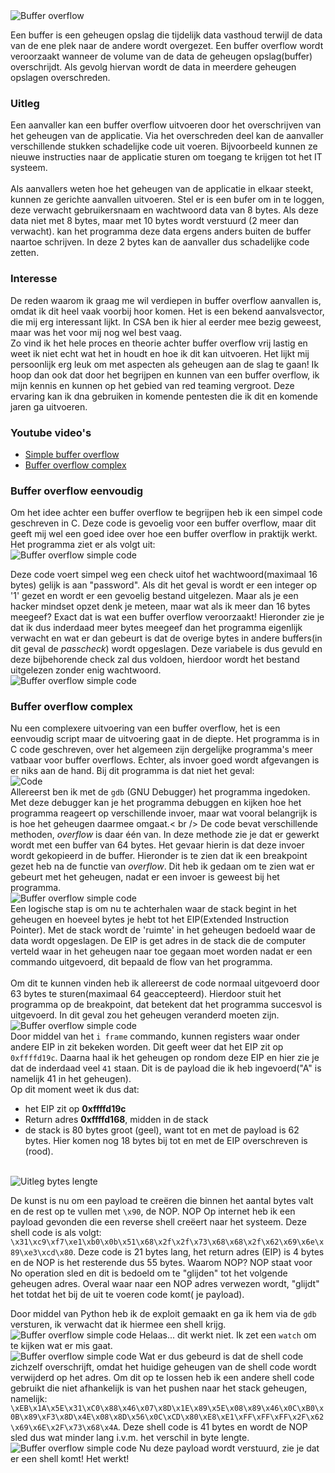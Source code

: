 <img src="../images/buffer-overflow/home_img.PNG" alt="Buffer overflow" class="buffer_img" style="align:left;">
<p style="margin-top: 14px;"> Een buffer is een geheugen opslag die tijdelijk data vasthoud terwijl de data van de ene plek naar de andere
wordt overgezet. Een buffer overflow wordt veroorzaakt wanneer de volume van de data de geheugen opslag(buffer) overschrijdt.
Als gevolg hiervan wordt de data in meerdere geheugen opslagen overschreden.
</p>

### Uitleg
Een aanvaller kan een buffer overflow uitvoeren door het overschrijven van het geheugen van de applicatie.
Via het overschreden deel kan de aanvaller verschillende stukken schadelijke code uit voeren. Bijvoorbeeld kunnen ze nieuwe
instructies naar de applicatie sturen om toegang te krijgen tot het IT systeem.
<br /> <br />
Als aanvallers weten hoe het geheugen van de applicatie in elkaar steekt, kunnen ze gerichte aanvallen uitvoeren. 
Stel er is een bufer om in te loggen, deze verwacht gebruikersnaam en wachtwoord data van 8 bytes.
Als deze data niet met 8 bytes, maar met 10 bytes wordt verstuurd (2 meer dan verwacht). kan het programma deze data ergens anders buiten de buffer naartoe schrijven.
In deze 2 bytes kan de aanvaller dus schadelijke code zetten.

### Interesse
De reden waarom ik graag me wil verdiepen in buffer overflow aanvallen is, omdat ik dit heel vaak voorbij hoor komen. Het is een bekend aanvalsvector,
die mij erg interessant lijkt. In CSA ben ik hier al eerder mee bezig geweest, maar was het voor mij nog wel best vaag. <br />
Zo vind ik het hele proces en theorie achter buffer overflow vrij lastig en weet ik niet echt wat het in houdt en hoe ik dit kan uitvoeren.
Het lijkt mij persoonlijk erg leuk om met aspecten als geheugen aan de slag te gaan!
Ik hoop dan ook dat door het begrijpen en kunnen van een buffer overflow, ik mijn kennis en kunnen op het gebied van red teaming vergroot. 
Deze ervaring kan ik dna gebruiken in komende pentesten die ik dit en komende jaren ga uitvoeren.

### Youtube video's
- [Simple buffer overflow](https://www.youtube.com/watch?v=B4v56Ns3QhQ&ab_channel=JamesLyne)
- [Buffer overflow complex](https://www.youtube.com/watch?v=Rg_h-XIJ1c4&ab_channel=LiveOverflow)

### Buffer overflow eenvoudig
Om het idee achter een buffer overflow te begrijpen heb ik een simpel code geschreven in C. Deze code is gevoelig voor een buffer overflow,
 maar dit geeft mij wel een goed idee over hoe een buffer overflow in praktijk werkt.
 <br /> Het programma ziet er als volgt uit:<br />
 <img src="../images/buffer-overflow/simple_buffer_overflow_c_code.PNG" alt="Buffer overflow simple code" class="phish_img" style="align:left;">
 
 Deze code voert simpel weg een check uitof het wachtwoord(maximaal 16 bytes) gelijk is aan "password". Als dit het geval is wordt er een integer
 op '1' gezet en wordt er een gevoelig bestand uitgelezen. Maar als je een hacker mindset opzet denk je meteen, maar wat als ik meer dan 16 bytes meegeef?
 Exact dat is wat een buffer overflow veroorzaakt! Hieronder zie je dat ik dus inderdaad meer bytes meegeef dan het programma eigenlijk verwacht en wat
 er dan gebeurt is dat de overige bytes in andere buffers(in dit geval de *passcheck*) wordt opgeslagen. Deze variabele is dus gevuld en deze bijbehorende check
 zal dus voldoen, hierdoor wordt het bestand uitgelezen zonder enig wachtwoord. <br />
  <img src="../images/buffer-overflow/simple_buffer_overflow.PNG" alt="Buffer overflow simple code" class="phish_img" style="align:left;">
  
### Buffer overflow complex
Nu een complexere uitvoering van een buffer overflow, het is een eenvoudig script maar de uitvoering gaat in de diepte. Het programma is in C code geschreven,
over het algemeen zijn dergelijke programma's meer vatbaar voor buffer overflows. Echter, als invoer goed wordt afgevangen is er niks aan de hand.
Bij dit programma is dat niet het geval: <br />
<img src="../images/buffer-overflow/complex/code.PNG" alt="Code" class="phish_img" style="align:left;"><br />
Allereerst ben ik met de ```gdb``` (GNU Debugger) het programma ingedoken. Met deze debugger kan je het programma debuggen en kijken hoe het programma reageert op verschillende invoer, maar
wat vooral belangrijk is is hoe het geheugen daarmee omgaat.< br />
De code bevat verschillende methoden, *overflow* is daar één van. In deze methode zie je dat er gewerkt wordt met een buffer van 64 bytes. Het gevaar hierin is
dat deze invoer wordt gekopieerd in de buffer. Hieronder is te zien dat ik een breakpoint gezet heb na de functie van *overflow*. Dit heb ik gedaan om te zien wat er gebeurt
met het geheugen, nadat er een invoer is geweest bij het programma. <br />
<img src="../images/buffer-overflow/complex/breakpoint.PNG" alt="Buffer overflow simple code" class="phish_img" style="align:left;"><br />
Een logische stap is om nu te achterhalen waar de stack begint in het geheugen en hoeveel bytes je hebt tot het EIP(Extended Instruction Pointer).
Met de stack wordt de 'ruimte' in het geheugen bedoeld waar de data wordt opgeslagen. De EIP is get adres in de stack die de computer verteld waar in het geheugen
naar toe gegaan moet worden nadat er een commando uitgevoerd, dit bepaald de flow van het programma.
<br />
<br />
Om dit te kunnen vinden heb ik allereerst de code normaal uitgevoerd door 63 bytes te sturen(maximaal 64 geaccepteerd). Hierdoor stuit het programma
op de breakpoint, dat betekent dat het programma succesvol is uitgevoerd. In dit geval zou het geheugen veranderd moeten zijn. <br />
<img src="../images/buffer-overflow/complex/63bytes.PNG" alt="Buffer overflow simple code" class="phish_img" style="align:left;"><br />
Door middel van het ``i frame`` commando, kunnen registers waar onder andere EIP in zit bekeken worden. Dit geeft weer dat het EIP zit op
``0xffffd19c``. Daarna haal ik het geheugen op rondom deze EIP en hier zie je dat de inderdaad veel ``41`` staan. Dit is de payload
die ik heb ingevoerd("A" is namelijk 41 in het geheugen).<br /> Op dit moment weet ik dus dat:
 - het EIP zit op **0xffffd19c**
 - Return adres **0xffffd168**, midden in de stack
 - de stack is 80 bytes groot (geel), want tot en met de payload is 62 bytes. Hier komen nog 18 bytes bij tot en met de EIP overschreven is (rood).
 <br />
<img src="../images/buffer-overflow/complex/63bytes_uitleg.PNG" alt="Uitleg bytes lengte" class="phish_img" style="align:left;">

De kunst is nu om een payload te creëren die binnen het aantal bytes valt en de rest op te vullen met ``\x90``, de NOP. NOP Op internet heb ik een
payload gevonden die een reverse shell creëert naar het systeem. Deze shell code is als volgt: ``\x31\xc9\xf7\xe1\xb0\x0b\x51\x68\x2f\x2f\x73\x68\x68\x2f\x62\x69\x6e\x89\xe3\xcd\x80``.
Deze code is 21 bytes lang, het return adres (EIP) is 4 bytes en de NOP is het resterende dus 55 bytes. Waarom NOP? NOP staat voor No operation sled en dit 
is bedoeld om te "glijden" tot het volgende geheugen adres. Overal waar naar een NOP adres verwezen wordt, "glijdt" het totdat het bij de uit te voeren code komt( je payload).
<br />

Door middel van Python heb ik de exploit gemaakt en ga ik hem via de ``gdb`` versturen, ik verwacht dat ik hiermee een shell krijg.<br />
<img src="../images/buffer-overflow/complex/shell_one.PNG" alt="Buffer overflow simple code" class="phish_img" style="align:left;">
Helaas... dit werkt niet. Ik zet een ```watch``` om te kijken wat er mis gaat.<br />
<img src="../images/buffer-overflow/complex/watch.PNG" alt="Buffer overflow simple code" class="phish_img" style="align:left;">
Wat er dus gebeurd is dat de shell code zichzelf overschrijft, omdat het huidige geheugen van de shell code wordt verwijderd op het adres.
Om dit op te lossen heb ik een andere shell code gebruikt die niet afhankelijk is van het pushen naar het stack geheugen, namelijk: ``\xEB\x1A\x5E\x31\xC0\x88\x46\x07\x8D\x1E\x89\x5E\x08\x89\x46\x0C\xB0\x0B\x89\xF3\x8D\x4E\x08\x8D\x56\x0C\xCD\x80\xE8\xE1\xFF\xFF\xFF\x2F\x62\x69\x6E\x2F\x73\x68\x4A``.
Deze shell code is 41 bytes en wordt de NOP sled dus wat minder lang i.v.m. het verschil in byte lengte.<br />
<img src="../images/buffer-overflow/complex/shell.PNG" alt="Buffer overflow simple code" class="phish_img" style="align:left;">
Nu deze payload wordt verstuurd, zie je dat er een shell komt! Het werkt!

